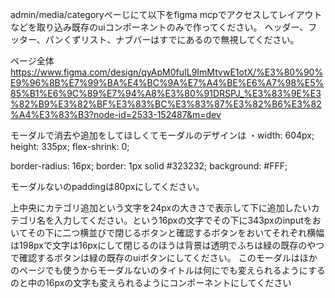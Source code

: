 admin/media/categoryぺーじにて以下をfigma mcpでアクセスしてレイアウトなどを取り込み既存のuiコンポーネントのみで作ってください。
ヘッダー、フッター、パンくずリスト、ナブバーはすでにあるので無視してください。


ページ全体
https://www.figma.com/design/qyApM0fuIL9ImMtvwE1otX/%E3%80%90%E9%96%8B%E7%99%BA%E4%BC%9A%E7%A4%BE%E6%A7%98%E5%85%B1%E6%9C%89%E7%94%A8%E3%80%91DRSPJ_%E3%83%9E%E3%82%B9%E3%82%BF%E3%83%BC%E3%83%87%E3%82%B6%E3%82%A4%E3%83%B3?node-id=2533-152487&m=dev

モーダルで消去や追加をしてほしくてモーダルのデザインは
・width: 604px;
height: 335px;
flex-shrink: 0;


border-radius: 16px;
border: 1px solid #323232;
background: #FFF;

モーダルないのpaddingは80pxにしてください。

上中央にカテゴリ追加という文字を24pxの大きさで表示して下に追加したいカテゴリ名を入力してください。という16pxの文字でその下に343pxのinputをおいてその下に二つ横並びで閉じるボタンと確認するボタンをおいてそれぞれ横幅は198pxで文字は16pxにして閉じるのほうは背景は透明でふちは緑の既存のやつで確認するボタンは緑の既存のuiボタンにしてください。
このモーダルはほかのページでも使うからモーダルないのタイトルは何にでも変えられるようにするのと中の16pxの文字も変えられるようにコンポーネントにしてください